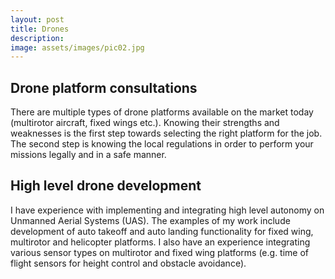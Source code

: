 ```yaml
---
layout: post
title: Drones
description: 
image: assets/images/pic02.jpg
---
```


## Drone platform consultations

There are multiple types of drone platforms available on the market today (multirotor aircraft, fixed wings etc.). Knowing their strengths and weaknesses is the first step towards selecting the right platform for the job. The second step is knowing the local regulations in order to perform your missions legally and in a safe manner. 

## High level drone development

I have experience with implementing and integrating high level autonomy on Unmanned Aerial Systems (UAS). The examples of my work include development of auto takeoff and auto landing functionality for fixed wing, multirotor and helicopter platforms. I also have an experience integrating various sensor types on multirotor and fixed wing platforms (e.g. time of flight sensors for height control and obstacle avoidance). 

